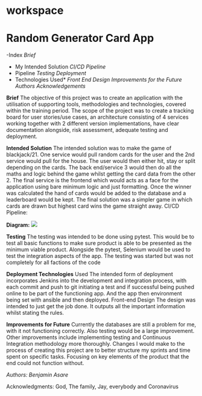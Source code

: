 # workspace
# Random Generator Card App
-Index
*Brief*
-	My Intended Solution
*CI/CD Pipeline*
-	Pipeline
*Testing*
*Deployment*
-	Technologies Used*
*Front End Design*
*Improvements for the Future*
*Authors*
*Acknowledgements*

**Brief** The objective of this project was to create an application with the utilisation of supporting tools, methodologies and technologies, covered within the training period. The scope of the project was to create a tracking board for user stories/use cases, an architecture consisting of 4 services working together with 2 different version implementations, have clear documentation alongside, risk assessment, adequate testing and deployment.

**Intended Solution** The intended solution was to make the game of blackjack/21. One service would pull random cards for the user and the 2nd service would pull for the house. The user would then either hit, stay or split depending on the cards. The back end/service 3 would then do all the maths and logic behind the game whilst getting the card data from the other 2. The final service is the frontend which would acts as a face for the application using bare minimum logic and just formatting. Once the winner was calculated the hand of cards would be added to the database and a leaderboard would be kept.
The final solution was a simpler game in which cards are drawn but highest card wins the game straight away. 
CI/CD Pipeline:

**Diagram:**
![](images/pipeline.png)

**Testing** The testing was intended to be done using pytest. This would be to test all basic functions to make sure product is able to be presented as the minimum viable product. Alongside the pytest, Selenium would be used to test the integration aspects of the app. The testing was started but was not completely for all factions of the code

**Deployment Technologies** Used The intended form of deployment incorporates Jenkins into the development and integration process, with each commit and push to git initiating a test and if successful being pushed online to be part of the functioning app. And the app then environment being set with ansible and then deployed.
Front-end Design The design was intended to just get the job done. It outputs all the important information whilst stating the rules.

**Improvements for Future** Currently the databases are still a problem for me, with it not functioning correctly. Also testing would be a large improvement. Other improvements include implementing testing and Continuous Integration methodology more thoroughly.
Changes I would make to the process of creating this project are to better structure my sprints and time spent on specific tasks. Focusing on key elements of the product that the end could not function without.

*Authors: Benjamin Asare*

Acknowledgments: God, The family, Jay, everybody and Coronavirus

